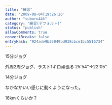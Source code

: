 ```yaml
---
title: "練習"
date: '2009-08-04T19:26:26'
author: "subaru44k"
category: "練習(デフォルト)"
status: "publish"
allowComments: true
convertBreaks: false
entryHash: "924ade9b35049bd938cbce1bc5516734"
---
```

15分ジョグ

外周2周ジョグ、ラスト1キロ頑張る
25'54"→22'05"

14分ジョグ

なかなかいい感じに動くようになった。

16kmくらいか？
